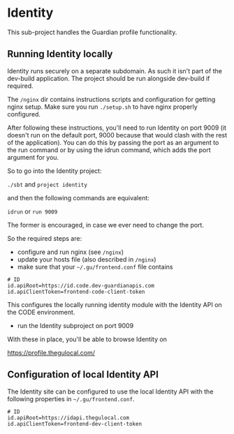 # Identity

This sub-project handles the Guardian profile functionality.

## Running Identity locally

Identity runs securely on a separate subdomain. As such it isn't part
of the dev-build application. The project should be run alongside
dev-build if required.

The `/nginx` dir contains instructions scripts and configuration for getting nginx setup. Make sure you run `./setup.sh` to have nginx properly configured.

 After following these
instructions, you'll need to run Identity on port 9009 (it doesn't run
on the default port, 9000 because that would clash with the rest of
the application). You can do this by passing the port as an argument
to the run command or by using the idrun command, which adds the port
argument for you.

So to go into the Identity project:

  `./sbt` and `project identity`

and then the following commands are equivalent:

  `idrun` or `run 9009`

The former is encouraged, in case we ever need to change the port.

So the required steps are:

* configure and run nginx (see `/nginx`)
* update your hosts file (also described in `/nginx`)
* make sure that your `~/.gu/frontend.conf` file contains



```
# ID
id.apiRoot=https://id.code.dev-guardianapis.com
id.apiClientToken=frontend-code-client-token
```

This configures the locally running identity module with the Identity API 
on the CODE environment.

* run the Identity subproject on port 9009

With these in place, you'll be able to browse Identity on

  https://profile.thegulocal.com/

## Configuration of local Identity API

The Identity site can be configured to use the local Identity API with the
following properties in `~/.gu/frontend.conf`.

```
# ID
id.apiRoot=https://idapi.thegulocal.com
id.apiClientToken=frontend-dev-client-token
```
